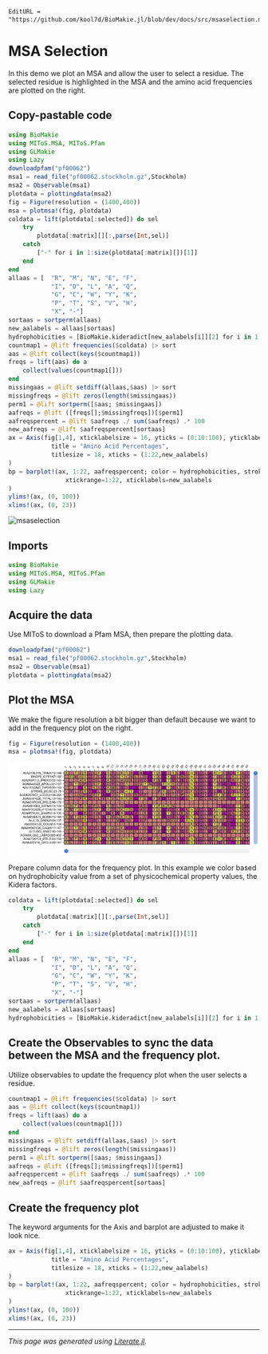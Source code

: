 ```@meta
EditURL = "https://github.com/kool7d/BioMakie.jl/blob/dev/docs/src/msaselection.md"
```

# MSA Selection
In this demo we plot an MSA and allow the user to select a residue.
The selected residue is highlighted in the MSA and the amino acid frequencies
are plotted on the right.

## Copy-pastable code
````julia
using BioMakie
using MIToS.MSA, MIToS.Pfam
using GLMakie
using Lazy
downloadpfam("pf00062")
msa1 = read_file("pf00062.stockholm.gz",Stockholm)
msa2 = Observable(msa1)
plotdata = plottingdata(msa2)
fig = Figure(resolution = (1400,400))
msa = plotmsa!(fig, plotdata)
coldata = lift(plotdata[:selected]) do sel
    try
        plotdata[:matrix][][:,parse(Int,sel)]
    catch
        ["-" for i in 1:size(plotdata[:matrix][])[1]]
    end
end
allaas = [  "R", "M", "N", "E", "F",
            "I", "D", "L", "A", "Q",
            "G", "C", "W", "Y", "K",
            "P", "T", "S", "V", "H",
            "X", "-"]
sortaas = sortperm(allaas)
new_aalabels = allaas[sortaas]
hydrophobicities = [BioMakie.kideradict[new_aalabels[i]][2] for i in 1:length(new_aalabels)]
countmap1 = @lift frequencies($coldata) |> sort
aas = @lift collect(keys($countmap1))
freqs = lift(aas) do a
    collect(values(countmap1[]))
end
missingaas = @lift setdiff(allaas,$aas) |> sort
missingfreqs = @lift zeros(length($missingaas))
perm1 = @lift sortperm([$aas; $missingaas])
aafreqs = @lift ([freqs[];$missingfreqs])[$perm1]
aafreqspercent = @lift $aafreqs ./ sum($aafreqs) .* 100
new_aafreqs = @lift $aafreqspercent[sortaas]
ax = Axis(fig[1,4], xticklabelsize = 16, yticks = (0:10:100), yticklabelsize = 20,
            title = "Amino Acid Percentages",
            titlesize = 18, xticks = (1:22,new_aalabels)
)
bp = barplot!(ax, 1:22, aafreqspercent; color = hydrophobicities, strokewidth = 1,
                xtickrange=1:22, xticklabels=new_aalabels
)
ylims!(ax, (0, 100))
xlims!(ax, (0, 23))
````
![msaselection](./assets/msaselection.gif)

## Imports
````julia
using BioMakie
using MIToS.MSA, MIToS.Pfam
using GLMakie
using Lazy
````

## Acquire the data
Use MIToS to download a Pfam MSA, then prepare the plotting data.

````julia
downloadpfam("pf00062")
msa1 = read_file("pf00062.stockholm.gz",Stockholm)
msa2 = Observable(msa1)
plotdata = plottingdata(msa2)
````

## Plot the MSA
We make the figure resolution a bit bigger than default because we want to
add in the frequency plot on the right.

````julia
fig = Figure(resolution = (1400,400))
msa = plotmsa!(fig, plotdata)
````

![msa](./assets/msa1.png)

Prepare column data for the frequency plot. In this example we color based
on hydrophobicity value from a set of physicochemical property values,
the Kidera factors.

````julia
coldata = lift(plotdata[:selected]) do sel
    try
        plotdata[:matrix][][:,parse(Int,sel)]
    catch
        ["-" for i in 1:size(plotdata[:matrix][])[1]]
    end
end
allaas = [  "R", "M", "N", "E", "F",
            "I", "D", "L", "A", "Q",
            "G", "C", "W", "Y", "K",
            "P", "T", "S", "V", "H",
            "X", "-"]
sortaas = sortperm(allaas)
new_aalabels = allaas[sortaas]
hydrophobicities = [BioMakie.kideradict[new_aalabels[i]][2] for i in 1:length(new_aalabels)]
````

## Create the Observables to sync the data between the MSA and the frequency plot.
Utilize observables to update the frequency plot when the user selects a residue.

````julia
countmap1 = @lift frequencies($coldata) |> sort
aas = @lift collect(keys($countmap1))
freqs = lift(aas) do a
    collect(values(countmap1[]))
end
missingaas = @lift setdiff(allaas,$aas) |> sort
missingfreqs = @lift zeros(length($missingaas))
perm1 = @lift sortperm([$aas; $missingaas])
aafreqs = @lift ([freqs[];$missingfreqs])[$perm1]
aafreqspercent = @lift $aafreqs ./ sum($aafreqs) .* 100
new_aafreqs = @lift $aafreqspercent[sortaas]
````

## Create the frequency plot
The keyword arguments for the Axis and barplot are adjusted to make it look nice.

````julia
ax = Axis(fig[1,4], xticklabelsize = 16, yticks = (0:10:100), yticklabelsize = 20,
            title = "Amino Acid Percentages",
            titlesize = 18, xticks = (1:22,new_aalabels)
)
bp = barplot!(ax, 1:22, aafreqspercent; color = hydrophobicities, strokewidth = 1,
                xtickrange=1:22, xticklabels=new_aalabels
)
ylims!(ax, (0, 100))
xlims!(ax, (0, 23))
````

---

*This page was generated using [Literate.jl](https://github.com/fredrikekre/Literate.jl).*

